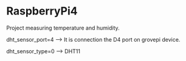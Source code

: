 # RaspberryPi4


Project measuring temperature and humidity.

dht_sensor_port=4 --> It is connection the D4 port on grovepi device.

dht_sensor_type=0 --> DHT11

